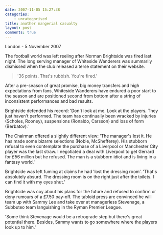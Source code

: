 ```yaml
---
date: 2007-11-05 15:27:38
categories:
    - uncategorised
title: another mangerial casualty
layout: post
comments: true
---
```

London - 5 November 2007

The football world was left reeling after Norman Brightside was fired
last night. The long serving manager of Whiteside Wanderers was
summarily dismissed when the club released a terse statement on their
website.
> '36 points. That's rubbish. You're fired.'

After a pre-season of great promise, big money transfers and high
expectations from fans, Whiteside Wanderers have endured a poor start to
the season and are positioned second from bottom after a string of
inconsistent performances and bad results.

Brightside defended his record: 'Don't look at me. Look at the players.
They just haven't performed. The team has continually been wracked by
injuries (Scholes, Rooney), suspensions (Ronaldo, Carsson) and loss of
form (Berbatov).'

The Chairman offered a slightly different view: 'The manager's lost it.
He has made some bizarre selections (Noble, McShefferey). His stubborn
refusal to even contemplate the purchase of a Liverpool or Manchester
City player was the last straw. I negotiated a deal with Liverpool to
get Gerrard for &pound;56 million but he refused. The man is a stubborn idiot
and is living in a fantasy world.'

Brightside was left fuming at claims he had 'lost the dressing room'.
'That's absolutely absurd. The dressing room is on the right just after
the toilets. I can find it with my eyes shut.'

Brightside was coy about his plans for the future and refused to confirm
or deny rumours of a &pound;7.50 pay-off. The tabloid press are convinced he
will team up with Sammy Lee and take over at managerless Stevenage, a
Subbuteo team languishing in the Ryman Premier League.

'Some think Stevenage would be a retrograde step but there's great
potential there. Besides, Sammy wants to go somewhere where the players
look up to him.'
